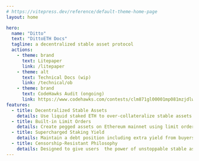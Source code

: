 ```yaml
---
# https://vitepress.dev/reference/default-theme-home-page
layout: home

hero:
  name: "Ditto"
  text: "DittoETH Docs"
  tagline: a decentralized stable asset protocol
  actions:
    - theme: brand
      text: Litepaper
      link: /litepaper
    - theme: alt
      text: Technical Docs (wip)
      link: /technical/ob
    - theme: brand
      text: CodeHawks Audit (ongoing)
      link: https://www.codehawks.com/contests/clm871gl00001mp081mzjdlwc
features:
  - title: Decentralized Stable Assets
    details: Use liquid staked ETH to over-collateralize stable assets like USD with support for future assets (EUR, GLD)
  - title: Built-in Limit Orders
    details: Create pegged assets on Ethereum mainnet using limit orders on a gas optimized order book
  - title: Supercharged Staking Yield
    details: Maintain a debt position including extra yield from buyers and lower fees vs other platforms (CDPs)
  - title: Censorship-Resistant Philosophy
    details: Designed to give users  the power of unstoppable stable assets
---
```

